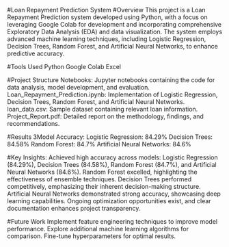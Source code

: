 #Loan Repayment Prediction System
#Overview
This project is a Loan Repayment Prediction system developed using Python, with a focus on leveraging Google Colab for development and incorporating comprehensive Exploratory Data Analysis (EDA) and data visualization. The system employs advanced machine learning techniques, including Logistic Regression, Decision Trees, Random Forest, and Artificial Neural Networks, to enhance predictive accuracy.

#Tools Used
Python
Google Colab
Excel

#Project Structure
Notebooks: Jupyter notebooks containing the code for data analysis, model development, and evaluation.
Loan_Repayment_Prediction.ipynb: Implementation of Logistic Regression, Decision Trees, Random Forest, and Artificial Neural Networks.
loan_data.csv: Sample dataset containing relevant loan information.
Project_Report.pdf: Detailed report on the methodology, findings, and recommendations.


#Results
3Model Accuracy:
Logistic Regression: 84.29%
Decision Trees: 84.58%
Random Forest: 84.7%
Artificial Neural Networks: 84.6%

#Key Insights:
Achieved high accuracy across models: Logistic Regression (84.29%), Decision Trees (84.58%), Random Forest (84.7%), and Artificial Neural Networks (84.6%).
Random Forest excelled, highlighting the effectiveness of ensemble techniques.
Decision Trees performed competitively, emphasizing their inherent decision-making structure.
Artificial Neural Networks demonstrated strong accuracy, showcasing deep learning capabilities.
Ongoing optimization opportunities exist, and clear documentation enhances project transparency.



#Future Work
Implement feature engineering techniques to improve model performance.
Explore additional machine learning algorithms for comparison.
Fine-tune hyperparameters for optimal results.
